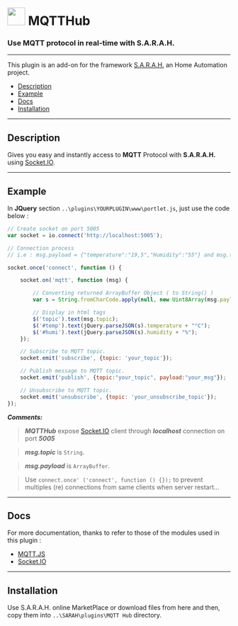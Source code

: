 # <img src="../master/www/images/mqtthub.png" width="40px" height="40px"/> MQTTHub

### Use MQTT protocol in real-time with S.A.R.A.H.
***

This plugin is an add-on for the framework [S.A.R.A.H.](http://encausse.net/s-a-r-a-h) an Home Automation project.
* [Description](#description)
* [Example](#example)
* [Docs](#docs)
* [Installation](#install)

***
<a name="description"></a>
## Description
Gives you easy and instantly access to **MQTT** Protocol with **S.A.R.A.H.** using [Socket.IO](http://socket.io).

***
<a name="example"></a>
## Example

In **JQuery** section `..\plugins\YOURPLUGIN\www\portlet.js`, just use the code below :

```js
// Create socket on port 5005
var socket = io.connect('http://localhost:5005');

// Connection process
// i.e : msg.payload = {"temperature":"19,5","Humidity":"55"} and msg.topic = {"subscribed_topic"}

socket.once('connect', function () {

    socket.on('mqtt', function (msg) {

    	// Converting returned ArrayBuffer Object ( to String() )
        var s = String.fromCharCode.apply(null, new Uint8Array(msg.payload));

        // Display in html tags
        $('topic').text(msg.topic);
        $('#temp').text(jQuery.parseJSON(s).temperature + "°C");
        $('#humi').text(jQuery.parseJSON(s).humidity + "%");
    });

	// Subscribe to MQTT topic.
    socket.emit('subscribe', {topic: 'your_topic'});

	// Publish message to MQTT topic.
	socket.emit('publish', {topic:"your_topic", payload:"your_msg"});

	// Unsubscribe to MQTT topic.
	socket.emit('unsubscribe', {topic: 'your_unsubscribe_topic'});
});
```

***Comments:***

> ***MQTTHub*** expose [Socket.IO](http://socket.io/) client through ***localhost*** connection on port ***5005***

> ***msg.topic*** is `String`.

> ***msg.payload*** is `ArrayBuffer`.

> Use `connect.once' ('connect', function () {});` to prevent multiples (re) connections from same clients when server restart... 

***

<a name="Docs"></a>
## Docs

For more documentation, thanks to refer to those of the modules used in this plugin :

- [MQTT.JS](https://github.com/mqttjs/MQTT.js)
- [Socket.IO](http://socket.io/)

***

<a name="install"></a>
## Installation

Use S.A.R.A.H. online MarketPlace or download files from here and then, copy them into `..\SARAH\plugins\MQTT Hub` directory.
